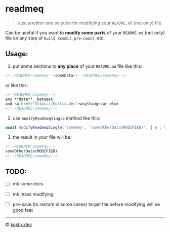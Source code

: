 # readmeq
> Just another one solution for modifying your `README.md` (not only) file.

Can be useful if you want to **modify some parts** of your `README.md` (not only) file on any step of `build`, `commit`, `pre-comit`, etc.


## Usage:

1. put some sections to **any place** of your `README.md` file like this:
```md
<!--READMEQ:someKey-->someData<!--/READMEQ:someKey-->
```
or like this:
```md
<!--READMEQ:someKey-->
any **data** _between_
and <a href="https://kostix.dev">anything</a> else
<!--/READMEQ:someKey-->
```
2. use `modifyReadmeqSingle` method like this:
```js
await modifyReadmeqSingle('someKey', 'someOtherData{MODIFIED)', { n : true });
```
3. the result in your file will be:
```md
<!--READMEQ:someKey-->
someOtherData(MODIFIED)
<!--/READMEQ:someKey-->
```



## TODO:

  - [ ] mk some docs
  - [ ] mk mass modifying
  - [ ] pre-save (to restore in some cases) target file before modifying will be good feat




---
© [kostix.dev][kostix-url]



[kostix-url]: https://kostix.dev